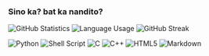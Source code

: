 ### Sino ka? bat ka nandito?
![GitHub Statistics][1]
![Language Usage][2]
![GitHub Streak][3]

![Python][4] ![Shell Script][5] ![C][6] ![C++][7] ![HTML5][8] ![Markdown][9]

[1]: https://github-readme-stats.vercel.app/api?username=JyanJohn
[2]: https://github-readme-stats.vercel.app/api/top-langs/?username=JyanJohn&layout=compact
[3]: https://github-readme-streak-stats.herokuapp.com/?user=JyanJohn&theme=high-contrast
[4]: https://img.shields.io/badge/python-3670A0?style=for-the-badge&logo=python&logoColor=ffdd54
[5]: https://img.shields.io/badge/shell_script-%23121011.svg?style=for-the-badge&logo=gnu-bash&logoColor=white
[6]: https://img.shields.io/badge/C-00599C?style=for-the-badge&logo=c&logoColor=white
[7]: https://img.shields.io/badge/C%2B%2B-00599C?style=for-the-badge&logo=c%2B%2B&logoColor=white
[8]: https://img.shields.io/badge/HTML5-E34F26?style=for-the-badge&logo=html5&logoColor=white
[9]: https://img.shields.io/badge/Markdown-000000?style=for-the-badge&logo=markdown&logoColor=white
